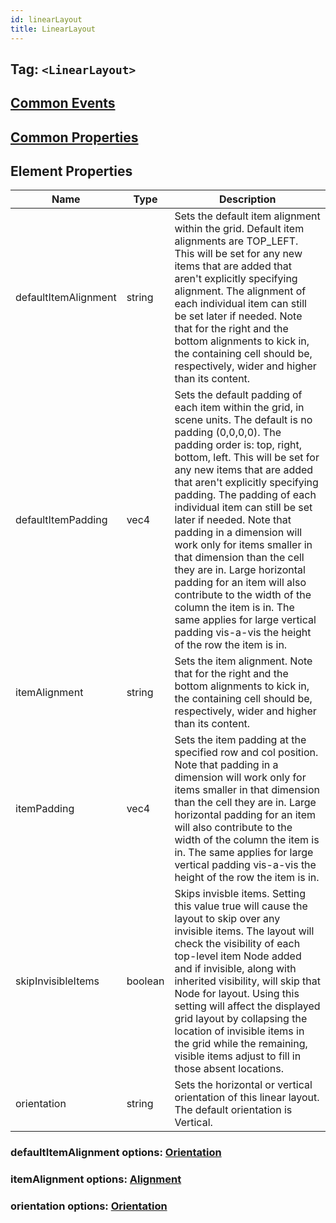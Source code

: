 ```yaml
---
id: linearLayout
title: LinearLayout
---
```


## Tag: `<LinearLayout>`

## [Common Events](../types/Events.md)

## [Common Properties](../types/Properties.md)

## Element Properties

| Name    | Type   | Description |
| ------- | ------ | ----------- |
| defaultItemAlignment | string | Sets the default item alignment within the grid. Default item alignments are TOP_LEFT. This will be set for any new items that are added that aren't explicitly specifying alignment. The alignment of each individual item can still be set later if needed. Note that for the right and the bottom alignments to kick in, the containing cell should be, respectively, wider and higher than its content. |
| defaultItemPadding | vec4 | Sets the default padding of each item within the grid, in scene units. The default is no padding (0,0,0,0). The padding order is: top, right, bottom, left. This will be set for any new items that are added that aren't explicitly specifying padding. The padding of each individual item can still be set later if needed. Note that padding in a dimension will work only for items smaller in that dimension than the cell they are in. Large horizontal padding for an item will also contribute to the width of the column the item is in. The same applies for large vertical padding vis-a-vis the height of the row the item is in. |
| itemAlignment | string | Sets the item alignment. Note that for the right and the bottom alignments to kick in, the containing cell should be, respectively, wider and higher than its content. |
| itemPadding | vec4 | Sets the item padding at the specified row and col position. Note that padding in a dimension will work only for items smaller in that dimension than the cell they are in. Large horizontal padding for an item will also contribute to the width of the column the item is in. The same applies for large vertical padding vis-a-vis the height of the row the item is in. |
| skipInvisibleItems | boolean | Skips invisble items. Setting this value true will cause the layout to skip over any invisible items. The layout will check the visibility of each top-level item Node added and if invisible, along with inherited visibility, will skip that Node for layout. Using this setting will affect the displayed grid layout by collapsing the location of invisible items in the grid while the remaining, visible items adjust to fill in those absent locations. |
| orientation | string | Sets the horizontal or vertical orientation of this linear layout. The default orientation is Vertical. |

### defaultItemAlignment options: [Orientation](../types/Alignment.md)
### itemAlignment options: [Alignment](../types/Alignment.md)
### orientation options: [Orientation](../types/Orientation.md)
